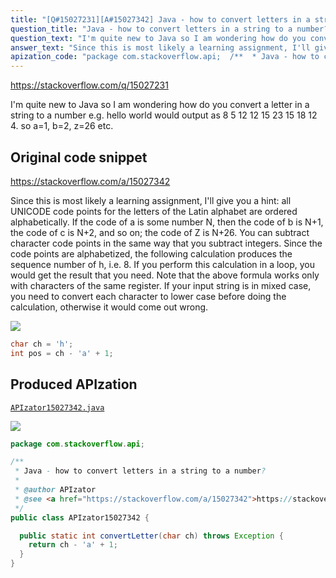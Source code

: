 ```yaml
---
title: "[Q#15027231][A#15027342] Java - how to convert letters in a string to a number?"
question_title: "Java - how to convert letters in a string to a number?"
question_text: "I'm quite new to Java so I am wondering how do you convert a letter in a string to a number e.g. hello world would output as 8 5 12 12 15 23 15 18 12 4. so a=1, b=2, z=26 etc."
answer_text: "Since this is most likely a learning assignment, I'll give you a hint: all UNICODE code points for the letters of the Latin alphabet are ordered alphabetically. If the code of a is some number N, then the code of b is N+1, the code of c is N+2, and so on; the code of Z is N+26. You can subtract character code points in the same way that you subtract integers. Since the code points are alphabetized, the following calculation produces the sequence number of h, i.e. 8. If you perform this calculation in a loop, you would get the result that you need. Note that the above formula works only with characters of the same register. If your input string is in mixed case, you need to convert each character to lower case before doing the calculation, otherwise it would come out wrong."
apization_code: "package com.stackoverflow.api;  /**  * Java - how to convert letters in a string to a number?  *  * @author APIzator  * @see <a href=\"https://stackoverflow.com/a/15027342\">https://stackoverflow.com/a/15027342</a>  */ public class APIzator15027342 {    public static int convertLetter(char ch) throws Exception {     return ch - 'a' + 1;   } }"
---
```


https://stackoverflow.com/q/15027231

I&#x27;m quite new to Java so I am wondering how do you convert a letter in a string to a number e.g. hello world would output as 8 5 12 12 15 23 15 18 12 4.
so a=1, b=2, z=26 etc.



## Original code snippet

https://stackoverflow.com/a/15027342

Since this is most likely a learning assignment, I&#x27;ll give you a hint: all UNICODE code points for the letters of the Latin alphabet are ordered alphabetically. If the code of a is some number N, then the code of b is N+1, the code of c is N+2, and so on; the code of Z is N+26.
You can subtract character code points in the same way that you subtract integers. Since the code points are alphabetized, the following calculation
produces the sequence number of h, i.e. 8. If you perform this calculation in a loop, you would get the result that you need.
Note that the above formula works only with characters of the same register. If your input string is in mixed case, you need to convert each character to lower case before doing the calculation, otherwise it would come out wrong.

<div class="code-logo"><img src="/stackoverflow.png" /></div>

```java
char ch = 'h';
int pos = ch - 'a' + 1;
```

## Produced APIzation

[`APIzator15027342.java`](https://github.com/pasqualesalza/apization-temp-data/raw/master/search/APIzator15027342.java)

<div class="code-logo"><img src="/apizator.png" /></div>

```java
package com.stackoverflow.api;

/**
 * Java - how to convert letters in a string to a number?
 *
 * @author APIzator
 * @see <a href="https://stackoverflow.com/a/15027342">https://stackoverflow.com/a/15027342</a>
 */
public class APIzator15027342 {

  public static int convertLetter(char ch) throws Exception {
    return ch - 'a' + 1;
  }
}

```